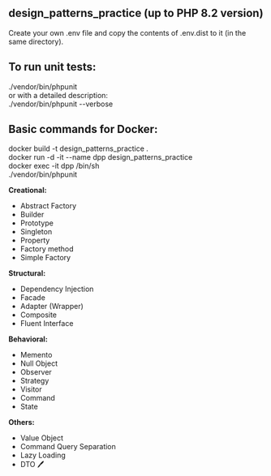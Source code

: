 ## design_patterns_practice (up to PHP 8.2 version)    

Create your own .env file and copy the contents of .env.dist to it (in the same directory).

## To run unit tests:  
./vendor/bin/phpunit   
or with a detailed description:    
./vendor/bin/phpunit --verbose         

## Basic commands for Docker:
docker build -t design_patterns_practice .        
docker run -d -it --name dpp design_patterns_practice         
docker exec -it dpp /bin/sh      
./vendor/bin/phpunit       
          


**Creational:**   
- Abstract Factory
- Builder
- Prototype
- Singleton
- Property
- Factory method  
- Simple Factory  

**Structural:**   
- Dependency Injection
- Facade    
- Adapter (Wrapper)    
- Composite   
- Fluent Interface   

**Behavioral:**   
- Memento
- Null Object
- Observer
- Strategy   
- Visitor   
- Command  
- State    

**Others:**   
- Value Object
- Command Query Separation
- Lazy Loading  
- DTO   :pen: 
